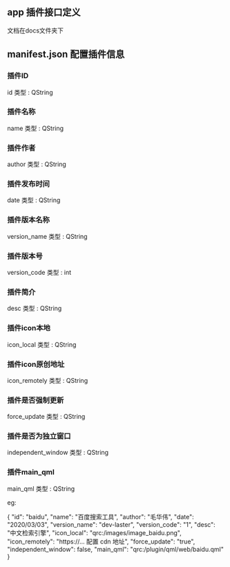 ## app 插件接口定义

文档在docs文件夹下



## manifest.json 配置插件信息


### 插件ID
id  类型 : QString
### 插件名称
name    类型 : QString 
### 插件作者
author  类型 : QString
### 插件发布时间
date    类型 : QString
### 插件版本名称
version_name    类型 : QString
### 插件版本号
version_code    类型 : int
### 插件简介
desc    类型 : QString
### 插件icon本地
icon_local  类型 : QString
### 插件icon原创地址
icon_remotely   类型 : QString
### 插件是否强制更新
force_update    类型 : QString
### 插件是否为独立窗口
independent_window  类型 : QString
### 插件main_qml
main_qml    类型 : QString

eg:

{
  "id": "baidu",
  "name": "百度搜索工具",
  "author": "毛华伟",
  "date": "2020/03/03",
  "version_name": "dev-laster",
  "version_code": "1",
  "desc": "中文检索引擎",
  "icon_local": "qrc:/images/image_baidu.png",
  "icon_remotely": "https://... 配置 cdn 地址",
  "force_update": "true",
  "independent_window": false,
  "main_qml": "qrc:/plugin/qml/web/baidu.qml"
}

